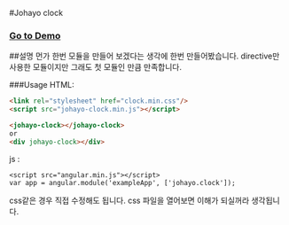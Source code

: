 #Johayo clock
### <a href='http://johayo.com' target='_black'>Go to Demo</a>

##설명
먼가 한번 모듈을 만들어 보겠다는 생각에 한번 만들어봤습니다. directive만 사용한 모듈이지만 그래도 첫 모듈인 만큼 만족합니다.

###Usage
HTML:
```html
<link rel="stylesheet" href="clock.min.css"/>
<script src="johayo-clock.min.js"></script> 

<johayo-clock></johayo-clock>
or
<div johayo-clock></div>
```
js :
```javascipt
<script src="angular.min.js"></script>
var app = angular.module('exampleApp', ['johayo.clock']);
```
css같은 경우 직접 수정해도 됩니다. css 파일을 열어보면 이해가 되실꺼라 생각됩니다.
